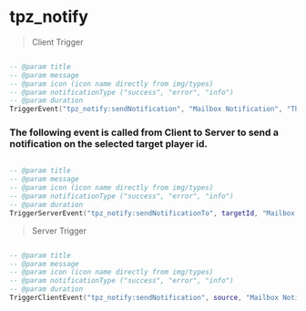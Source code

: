 # tpz_notify

> Client Trigger

 ```lua

-- @param title
-- @param message
-- @param icon (icon name directly from img/types)
-- @param notificationType ("success", "error", "info")
-- @param duration
TriggerEvent("tpz_notify:sendNotification", "Mailbox Notification", "This is a notification", "mail", "info", 15)

```

### The following event is called from Client to Server to send a notification on the selected target player id.

```lua

-- @param title
-- @param message
-- @param icon (icon name directly from img/types)
-- @param notificationType ("success", "error", "info")
-- @param duration
TriggerServerEvent("tpz_notify:sendNotificationTo", targetId, "Mailbox Notification", "This is a notification", "mail", "info", 15)

```

> Server Trigger

```lua

-- @param title
-- @param message
-- @param icon (icon name directly from img/types)
-- @param notificationType ("success", "error", "info")
-- @param duration
TriggerClientEvent("tpz_notify:sendNotification", source, "Mailbox Notification", "This is a notification", "mail", "info", 15)

```
